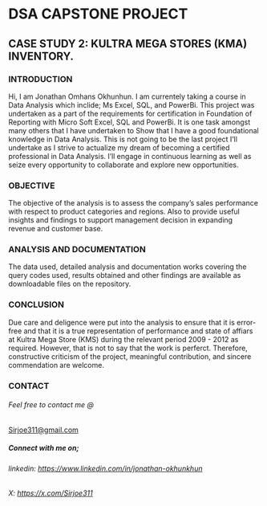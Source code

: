 # DSA CAPSTONE PROJECT
## CASE STUDY 2: KULTRA MEGA STORES (KMA) INVENTORY.

### INTRODUCTION
Hi, I am Jonathan Omhans Okhunhun.
I am currentely taking a course in Data Analysis which inclide; Ms Excel, SQL, and PowerBi.
This project was undertaken as a part of the requirements for certification in Foundation of Reporting with Micro Soft Excel, SQL and PowerBi.
It is one task amongst many others that I have undertaken to Show that I have a good foundational knowledge in Data Analysis.
This is not going to be the last project I’ll undertake as I strive to actualize my dream of becoming a certified professional in Data Analysis.
I’ll engage in continuous learning as well as seize every opportunity to collaborate and explore new opportunities.

### OBJECTIVE
The objective of the analysis is to assess the company’s sales performance with respect to product categories and regions.
Also to provide useful insights and findings to support management decision in expanding revenue and customer base.

### ANALYSIS AND DOCUMENTATION
The data used, detailed analysis and documentation works covering the query codes used, results obtained and other findings are available as downloadable files on the repository.

### CONCLUSION
Due care and deligence were put into the analysis to ensure that it is error-free and that it is a true representation of performance and state of affiars at Kultra Mega Store (KMS) during the relevant period 2009 - 2012 as required.
However, that is not to say that the work is perferct. Therefore, constructive criticism of the project, meaningful contribution, and sincere commendation are welcome.

### CONTACT
###### Feel free to contact me @
Sirjoe311@gmail.com

##### Connect with me on;
###### linkedin:  https://www.linkedin.com/in/jonathan-okhunkhun
###### X: https://x.com/Sirjoe311


